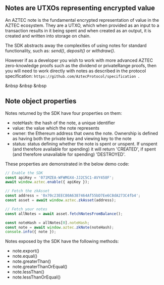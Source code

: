 ## Notes are UTXOs representing encrypted value
An AZTEC note is the fundamental encrypted representation of value in the AZTEC ecosystem. They are a UTXO, which when provided as an input to a transaction results in it being spent and when created as an output, it is created and written into storage on chain.

The SDK abstracts away the complexities of using notes for standard functionality, such as: _send()_, _deposit()_ or _withdraw()_. 

However if as a developer you wish to work with more advanced AZTEC zero-knowledge proofs such as the dividend or privateRange proofs, then you will need to work directly with notes as described in the protocol specification: `https://github.com/AztecProtocol/specification `.

&nbsp
&nbsp
&nbsp

## Note object properties
Notes returned by the SDK have four properties on them:
- noteHash: the hash of the note, a unique identifier
- value: the value which the note represents
- owner: the Ethereum address that owns the note. Ownership is defined as having both the private key and viewing key to the note
- status: status defining whether the note is spent or unspent. If unspent (and therefore available for spending) it will return 'CREATED', if spent (and therefore unavailable for spending) 'DESTROYED'.

These properties are demonstrated in the below demo code:
```js
// Enable the SDK
const apiKey = '071MZEA-WFWMGX4-JJ2C5C1-AVY458F';
await window.aztec.enable({ apiKey });

// Fetch the zkAsset
const address = '0x70c23EEC80A6387464Af55bD7Ee6C8dA273C4fb4';
const asset = await window.aztec.zkAsset(address);

// Fetch your notes
const allNotes = await asset.fetchNotesFromBalance();

const noteHash = allNotes[0].noteHash;
const note = await window.aztec.zkNote(noteHash);
console.info({ note });
```

Notes exposed by the SDK have the following methods:
- note.export()
- note.equal()
- note.greaterThan()
- note.greaterThanOrEqual()
- note.lessThan()
- note.lessThanOrEqual()

